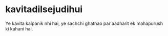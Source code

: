 # kavitadilsejudihui
Ye kavita kalpanik nhi hai, ye sachchi ghatnao par aadharit ek mahapurush ki kahani hai.
